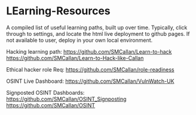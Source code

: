 # LEarning-Resources
A compiled list of useful learning paths, built up over time.
Typically, click through to settings, and locate the html live deployment to github pages. If not available to user, deploy in your own local environment.

Hacking learning path:
https://github.com/SMCallan/Learn-to-hack
https://github.com/SMCallan/Learn-to-Hack-like-Callan

Ethical hacker role Req:
https://github.com/SMCallan/role-readiness

OSINT Live Dashboard:
https://github.com/SMCallan/VulnWatch-UK

Signposted OSINT Dashboards:
https://github.com/SMCallan/OSINT_Signposting
https://github.com/SMCallan/OSINT

